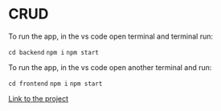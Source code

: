 CRUD
===

To run the app, in the vs code open terminal and terminal run:

`cd backend`
`npm i`
`npm start`

To run the app, in the vs code open another terminal and run:

`cd frontend`
`npm i`
`npm start`

[Link to the project]()